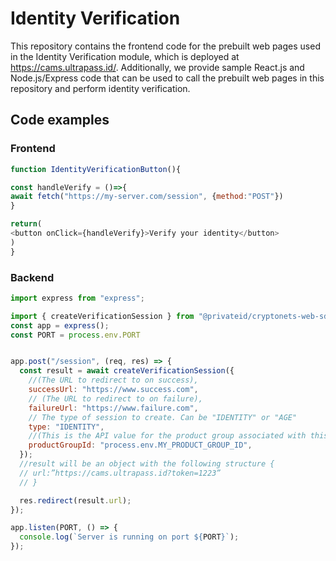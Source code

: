 # Identity Verification

This repository contains the frontend code for the prebuilt web pages used in the Identity Verification module, which is deployed at https://cams.ultrapass.id/. Additionally, we provide sample React.js and Node.js/Express code that can be used to call the prebuilt web pages in this repository and perform identity verification.

## Code examples

### Frontend

```javascript
function IdentityVerificationButton(){

const handleVerify = ()=>{
await fetch("https://my-server.com/session", {method:"POST"})
}

return(
<button onClick={handleVerify}>Verify your identity</button>
)
}
```

### Backend

```javascript
import express from "express";

import { createVerificationSession } from "@privateid/cryptonets-web-sdk";
const app = express();
const PORT = process.env.PORT


app.post("/session", (req, res) => {
  const result = await createVerificationSession({
    //(The URL to redirect to on success),
    successUrl: "https://www.success.com",
    // (The URL to redirect to on failure),
    failureUrl: "https://www.failure.com",
    // The type of session to create. Can be "IDENTITY" or "AGE"
    type: "IDENTITY",
    //(This is the API value for the product group associated with this session)
    productGroupId: "process.env.MY_PRODUCT_GROUP_ID",
  });
  //result will be an object with the following structure {
  // url:”https://cams.ultrapass.id?token=1223”
  // }

  res.redirect(result.url);
});

app.listen(PORT, () => {
  console.log(`Server is running on port ${PORT}`);
});
```
